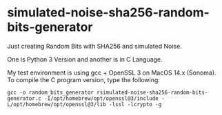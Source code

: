 # simulated-noise-sha256-random-bits-generator
Just creating Random Bits with SHA256 and simulated Noise.

One is Python 3 Version and another is in C Language.

My test environment is using gcc + OpenSSL 3 on MacOS 14.x (Sonoma).
To compile the C program version, type the following:

```gcc -o random_bits_generator rsimulated-noise-sha256-random-bits-generator.c -I/opt/homebrew/opt/openssl@3/include -L/opt/homebrew/opt/openssl@3/lib -lssl -lcrypto -g```
